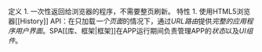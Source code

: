 定义
	1. 一次性返回给浏览器的程序，不需要整页刷新。
特性
	1. 使用HTML5浏览器[[History]] API：在只加载*一个页面*的情况下，通过*URL路由*提供*完整的应用程序用户界面*。SPA[[库、框架|框架]]在APP运行期间负责管理APP的*状态*以及*UI组件*。